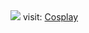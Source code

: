<img src="http://img.mixi.net/img/basic/common/none001.gif" />
visit: <a href="http://www.cosplayshopper.com/" title="Cosplay">Cosplay</a>

